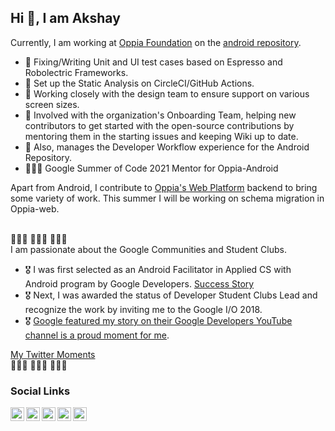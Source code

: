 ## Hi 👋, I am Akshay

Currently, I am working at [Oppia Foundation](https://www.oppia.org/) on the [android repository](https://github.com/oppia/oppia-android/pulls/anandwana001). 
 - 🧪 Fixing/Writing Unit and UI test cases based on Espresso and Robolectric Frameworks. 
 - 🧐 Set up the Static Analysis on CircleCI/GitHub Actions. 
 - 🎨 Working closely with the design team to ensure support on various screen sizes. 
 - 🤝 Involved with the organization's Onboarding Team, helping new contributors to get started with the open-source contributions by mentoring them in the starting issues and keeping Wiki up to date. 
 - 🦿 Also, manages the Developer Workflow experience for the Android Repository.
 - 🧑🏻‍💻 Google Summer of Code 2021 Mentor for Oppia-Android

Apart from Android, I contribute to [Oppia's Web Platform](https://github.com/oppia/oppia/pulls/anandwana001) backend to bring some variety of work. This summer I will be working on schema migration in Oppia-web. 
<br></br>

👩🏻‍🎓 🧑🏻‍🎓 👨🏻‍🎓 <br>
I am passionate about the Google Communities and Student Clubs.
 - 🎖 I was first selected as an Android Facilitator in Applied CS with Android program by Google Developers. [Success Story](https://www.youtube.com/watch?v=6vfCdHDjXQA)
 - 🎖 Next, I was awarded the status of Developer Student Clubs Lead and recognize the work by inviting me to the Google I/O 2018.
 - 🎖 [Google featured my story on their Google Developers YouTube channel is a proud moment for me](https://www.youtube.com/watch?v=y1JuamnN4_Q).

[My Twitter Moments](https://twitter.com/i/events/1037634773605265409)
<br>👩🏻‍🎓 🧑🏻‍🎓 👨🏻‍🎓 


### Social Links
<a href="https://twitter.com/akshay81844">
  <img align="left" alt="Akshay's Twitter" width="22px" src="https://cdn.jsdelivr.net/npm/simple-icons@v3/icons/twitter.svg" />
</a>
<a href="https://www.linkedin.com/in/anandwana001/">
  <img align="left" alt="Akshay's Linkdein" width="22px" src="https://cdn.jsdelivr.net/npm/simple-icons@v3/icons/linkedin.svg" />
</a>
<a href="https://medium.com/@anandwana">
  <img align="left" alt="Akshay's Medium" width="22px" src="https://cdn.jsdelivr.net/npm/simple-icons@v3/icons/medium.svg" />
</a>
<a href="https://stackoverflow.com/users/5261361/akshay-nandwana">
  <img align="left" alt="Akshay's Stackoverflow" width="22px" src="https://cdn.jsdelivr.net/npm/simple-icons@v3/icons/stackoverflow.svg" />
</a>
<a href = "https://www.instagram.com/_akshay_nandwana/">
  <img align="left" alt="Akshay's Instagram" width="22px" src="https://cdn.jsdelivr.net/npm/simple-icons@v3/icons/instagram.svg" />
</a>
